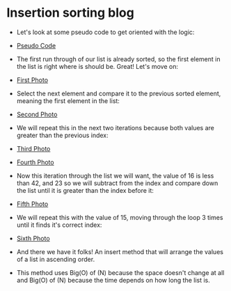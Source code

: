 # Insertion sorting blog

- Let's look at some pseudo code to get oriented with the logic:

- [Pseudo Code](pseudo-code.png)

- The first run through of our list is already sorted, so the first element in the list is right where is should be. Great! Let's move on:

- [First Photo](first-loop.png)

- Select the next element and compare it to the previous sorted element, meaning the first element in the list:

- [Second Photo](second-photo.png)

- We will repeat this in the next two iterations because both values are greater than the previous index:

- [Third Photo](third-photo.png)
- [Fourth Photo](fourth-photo.png)

- Now this iteration through the list we will want, the value of 16 is less than 42, and 23 so we will subtract from the index and compare down the list until it is greater than the index before it:

- [Fifth Photo](fifth-photo.png)

- We will repeat this with the value of 15, moving through the loop 3 times until it finds it's correct index:

- [Sixth Photo](sixth-photo.png)

- And there we have it folks! An insert method that will arrange the values of a list in ascending order.

- This method uses Big(O) of (N) because the space doesn't change at all and Big(O) of (N) because the time depends on how long the list is.
